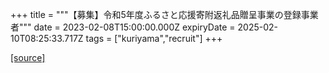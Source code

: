+++
title = """【募集】令和5年度ふるさと応援寄附返礼品贈呈事業の登録事業者"""
date = 2023-02-08T15:00:00.000Z
expiryDate = 2025-02-10T08:25:33.717Z
tags = ["kuriyama","recruit"]
+++


[[source]](https://www.town.kuriyama.hokkaido.jp/soshiki/31/646.html)
